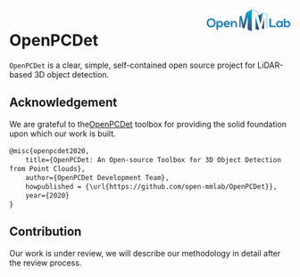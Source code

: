 <img src="docs/open_mmlab.png" align="right" width="30%">

# OpenPCDet

`OpenPCDet` is a clear, simple, self-contained open source project for LiDAR-based 3D object detection. 

## Acknowledgement 
We are grateful to the[OpenPCDet](https://github.com/open-mmlab/OpenPCDet) toolbox for providing the solid foundation upon which our work is built. 
```
@misc{openpcdet2020,
    title={OpenPCDet: An Open-source Toolbox for 3D Object Detection from Point Clouds},
    author={OpenPCDet Development Team},
    howpublished = {\url{https://github.com/open-mmlab/OpenPCDet}},
    year={2020}
}
```

## Contribution
Our work is under review, we will describe our methodology in detail after the review process.

